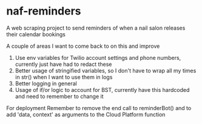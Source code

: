 # naf-reminders
A web scraping project to send reminders of when a nail salon releases their calendar bookings

A couple of areas I want to come back to on this and improve

1. Use env variables for Twilio account settings and phone numbers, currently just have had to redact these
2. Better usage of stringified variables, so I don't have to wrap all my times in str() when I want to use them in logs
3. Better logging in general
4. Usage of if/or logic to account for BST, currently have this hardcoded and need to remember to change it


For deployment
Remember to remove the end call to reminderBot() and to add 'data, context' as arguments to the Cloud Platform function
